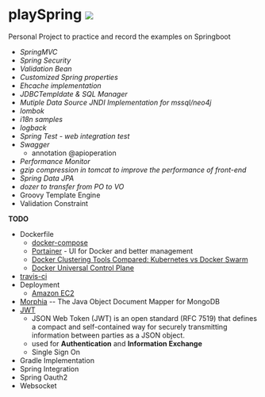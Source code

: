 # playSpring <img src="https://api.travis-ci.org/Prussia/playSpring.svg?branch=master"/>
Personal Project to practice and record the examples on Springboot

- *SpringMVC*
- *Spring Security*  
- *Validation Bean* 
- *Customized Spring properties*
- *Ehcache implementation* 
- *JDBCTempldate & SQL Manager* 
- *Mutiple Data Source JNDI Implementation for mssql/neo4j*
- *lombok*
- *i18n samples*
- *logback*
- *Spring Test - web integration test*
- *Swagger* 
	* annotation @apioperation
- *Performance Monitor* 
- *gzip compression in tomcat to improve the performance of front-end*
- *Spring Data JPA*
- *dozer to transfer from PO to VO* 
- Groovy Template Engine
- Validation Constraint

**TODO**

- Dockerfile
	* [docker-compose](https://docs.docker.com/compose/overview/)
	* [Portainer](http://strl099020:9000/#/) - UI for Docker and better management
	* [Docker Clustering Tools Compared: Kubernetes vs Docker Swarm ](https://technologyconversations.com/2015/11/04/docker-clustering-tools-compared-kubernetes-vs-docker-swarm/)
	* [Docker Universal Control Plane](https://docs.docker.com/datacenter/ucp/2.0/guides/)
- [travis-ci](https://travis-ci.org/)
- Deployment
	* [Amazon EC2](http://54.238.176.106:8180)
- [Morphia](https://mongodb.github.io/morphia/) -- The Java Object Document Mapper for MongoDB 
- [JWT](https://jwt.io/introduction/)
	* JSON Web Token (JWT) is an open standard (RFC 7519) that defines a compact and self-contained way for securely transmitting information between parties as a JSON object.
	* used for **Authentication** and **Information Exchange**
	* Single Sign On
- Gradle Implementation
- Spring Integration
- Spring Oauth2    
- Websocket         